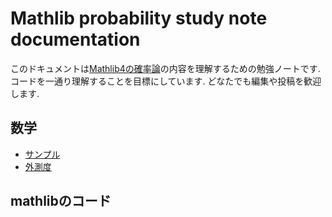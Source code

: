 Mathlib probability study note documentation
============================================

このドキュメントは[Mathlib4の確率論](https://github.com/leanprover-community/mathlib4/tree/master/Mathlib/Probability)の内容を理解するための勉強ノートです. コードを一通り理解することを目標にしています. どなたでも編集や投稿を歓迎します.

## 数学

- [サンプル](mathematics/sample.md)
- [外測度](mathematics/outer_measure.md)

## mathlibのコード
